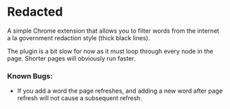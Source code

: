 # Redacted
A simple Chrome extension that allows you to filter words from the internet a la government redaction style (thick black lines).

The plugin is a bit slow for now as it must loop through every node in the page. Shorter pages will obviously run faster.

### Known Bugs:

* If you add a word the page refreshes, and adding a new word after page refresh will not cause a subsequent refresh.